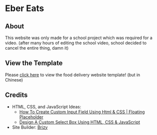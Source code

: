 # Eber Eats

## About
This website was only made for a school project which was required for a video. (after many hours of editing the school video, school decided to cancel the entire thing, damn it)

## View the Template

Please [click here](https://raymond-1227.github.io/eber-eats) to view the food delivery website template! (but in Chinese)

## Credits

 - HTML, CSS, and JavaScript Ideas: 
   - [How To Create Custom Input Field Using Html & CSS | Floating Placeholder](https://www.youtube.com/watch?v=IvW904CCnFs)
   - [Design A Custom Select Box Using HTML, CSS & JavaScript](https://www.youtube.com/watch?v=k4gzE80FKb0)
 - Site Builder: [Brizy](https://www.brizy.io/)
